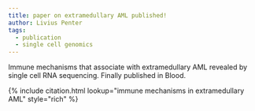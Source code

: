 ```yaml
---
title: paper on extramedullary AML published!
author: Livius Penter
tags:
  - publication
  - single cell genomics
---
```


Immune mechanisms that associate with extramedullary AML revealed by single cell RNA sequencing. 
Finally published in Blood. 

{% include citation.html lookup="immune mechanisms in extramedullary AML" style="rich" %}
